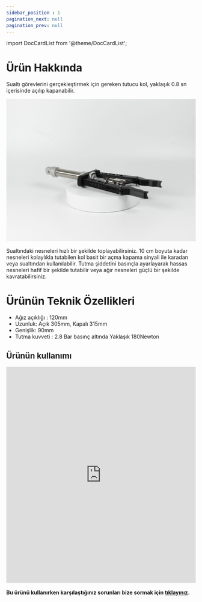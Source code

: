 ```yaml
---
sidebar_position : 1
pagination_next: null
pagination_prev: null
---
```


import DocCardList from '@theme/DocCardList';

# Ürün Hakkında

Sualtı görevlerini gerçekleştirmek için gereken tutucu kol, yaklaşık 0.8 sn içerisinde açılıp kapanabilir. 

![Pnömatik Tutucu](./image/IMG_5779-scaled.jpg)

Sualtındaki nesneleri hızlı bir şekilde toplayabilirsiniz. 10 cm boyuta kadar nesneleri kolaylıkla tutabilen kol basit bir açma kapama sinyali ile karadan veya sualtından kullanılabilir. Tutma şiddetini basınçla ayarlayarak hassas nesneleri hafif bir şekilde tutabilir veya ağır nesneleri güçlü bir şekilde kavratabilirsiniz.


# Ürünün Teknik Özellikleri

- Ağız açıklığı : 120mm
- Uzunluk: Açık 305mm, Kapalı 315mm
- Genişlik: 90mm  
- Tutma kuvveti : 2.8 Bar basınç altında Yaklaşık 180Newton

## Ürünün kullanımı

<iframe width="100%" height="574" src="https://www.youtube.com/embed/rv21GLY30Vw" title="180 NEWTON KAVRAMA GÜCÜ | Degz Su Altı Pinomatik Tutucu Kolu İnceledik !" frameborder="0" allow="accelerometer; autoplay; clipboard-write; encrypted-media; gyroscope; picture-in-picture; web-share" allowfullscreen></iframe>



**Bu ürünü kullanırken karşılaştığınız  sorunları  bize sormak için  [tıklayınız](https://forum.degzrobotics.com/).**  

<DocCardList />



